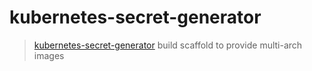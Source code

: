 # kubernetes-secret-generator
> [kubernetes-secret-generator] build scaffold to provide multi-arch images


[kubernetes-secret-generator]: https://github.com/mittwald/kubernetes-secret-generator